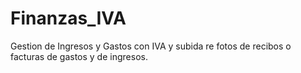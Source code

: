 # Finanzas_IVA
Gestion de Ingresos y Gastos con IVA y subida re fotos de recibos o facturas de gastos y de ingresos. 
